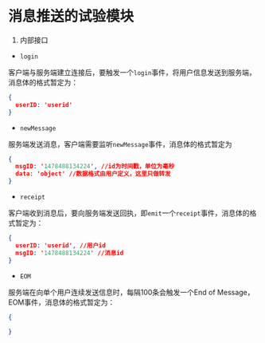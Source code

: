 # 消息推送的试验模块

1. 内部接口

* `login`

客户端与服务端建立连接后，要触发一个`login`事件，将用户信息发送到服务端，消息体的格式暂定为：
```json
{
  userID: 'userid'
}
```
* `newMessage`

服务端发送消息，客户端需要监听`newMessage`事件，消息体的格式暂定为
```json
{
  msgID: '1478488134224', //id为时间戳，单位为毫秒
  data: 'object' //数据格式由用户定义，这里只做转发
}
```
* `receipt`

客户端收到消息后，要向服务端发送回执，即`emit`一个`receipt`事件，消息体的格式暂定为：
```json
{
  userID: 'userid', //用户id
  msgID: '1478488134224' //消息id
}
```
* `EOM`

服务端在向单个用户连续发送信息时，每隔100条会触发一个End of Message，EOM事件，消息体的格式暂定为：
```json
{
  
}
```







